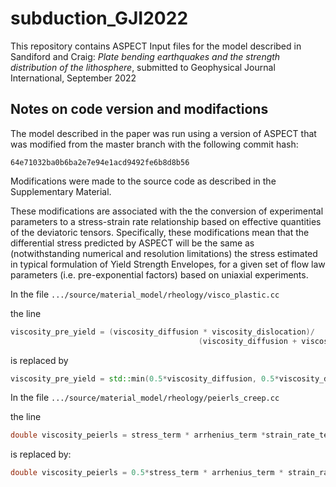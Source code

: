 # subduction_GJI2022


This repository contains ASPECT Input files for the model described in Sandiford and Craig: _Plate bending earthquakes and the strength distribution of the lithosphere_, submitted to Geophysical Journal International, September 2022



## Notes on code version and modifactions

The model described in the paper was run using a version of ASPECT that was modified from the master branch with the following commit hash:

`64e71032ba0b6ba2e7e94e1acd9492fe6b8d8b56`

Modifications were made to the source code as described in the Supplementary Material.

These modifications are associated with the the conversion of experimental parameters to a stress-strain rate relationship based on effective quantities of the deviatoric tensors. Specifically, these modifications mean that the differential stress predicted by ASPECT will be the same as (notwithstanding numerical and resolution limitations) the stress estimated in typical formulation of Yield Strength Envelopes, for a given set of flow law parameters (i.e. pre-exponential factors) based on uniaxial experiments.

In the file `.../source/material_model/rheology/visco_plastic.cc`

the line

```c++
viscosity_pre_yield = (viscosity_diffusion * viscosity_dislocation)/
                                          (viscosity_diffusion + viscosity_dislocation);
```

is replaced by

```c++
viscosity_pre_yield = std::min(0.5*viscosity_diffusion, 0.5*viscosity_dislocation);

```

In the file `.../source/material_model/rheology/peierls_creep.cc`

the line

```c++
double viscosity_peierls = stress_term * arrhenius_term *strain_rate_term;

```

is replaced by:

```c++
double viscosity_peierls = 0.5*stress_term * arrhenius_term * strain_rate_term;
```

